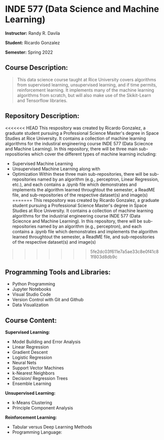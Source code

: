 # INDE 577 (Data Science and Machine Learning)
**Instructor:** Randy R. Davila

**Student:** Ricardo Gonzalez

**Semester:** Spring 2022

## **Course Description:**

> This data science course taught at Rice University covers algorithms from supervised learning, unsupervised learning, and if time permits, reinforcement learning. It implements many of the machine learning algorithms from scratch, but will also make use of the Skikit-Learn and Tensorflow libraries. 

## **Repository Description:**

<<<<<<< HEAD
This respository was created by Ricardo Gonzalez, a graduate student pursuing a Professional Science Master's degree in Space Studies at Rice University. It contains a collection of machine learning algorithms for the industiral engineering course INDE 577 (Data Sciecnce and Machine Learning). In this repository, there will be three main sub-repositiories which cover the different types of machine learning including: 
- Supervised Machine Learning
- Unsupervised Machine Learning along with
- Optimization
Within these three main sub-repositories, there will be sub-repositories named by an algorithm (e.g., perceptron, Linear Regression, etc.), and each contains a .ipynb file which demonstrates and implements the algorithm learned throughtout the semester, a ReadME file, and sub-repositories of the respective dataset(s) and image(s)
=======
This respository was created by Ricardo Gonzalez, a graduate student pursuing a Professional Science Master's degree in Space Studies at Rice University. It contains a collection of machine learning algorithms for the industrial engineering course INDE 577 (Data Sciecnce and Machine Learning). In this repository, there will be sub-repositories named by an algorithm (e.g., perceptron), and each contains a .ipynb file which demonstrates and implements the algorithm learned throughtout the semester, a ReadME file, and sub-repositories of the respective dataset(s) and image(s)
>>>>>>> 5fe2dc03f611e7a5ae33c8e0f41c81f803d8db9c


## **Programming Tools and Libraries:**
- Python Programming
- Jupyter Notebooks
- Visual Studio Code
- Version Control with Git and Github
- Data Visualization


## **Course Content:**

**Supervised Learning:**

- Model Building and Error Analysis
- Linear Regression
- Gradient Descent
- Logistic Regression
- Neural Nets
- Support Vector Machines
- k-Nearest Neighbors
- Decision/ Regression Trees
- Ensemble Learning


**Unsupervised Learning:**
- k-Means Clustering
- Principle Component Analysis

**Reinforcement Learning:**
- Tabular versus Deep Learning Methods
- Programming Language:

